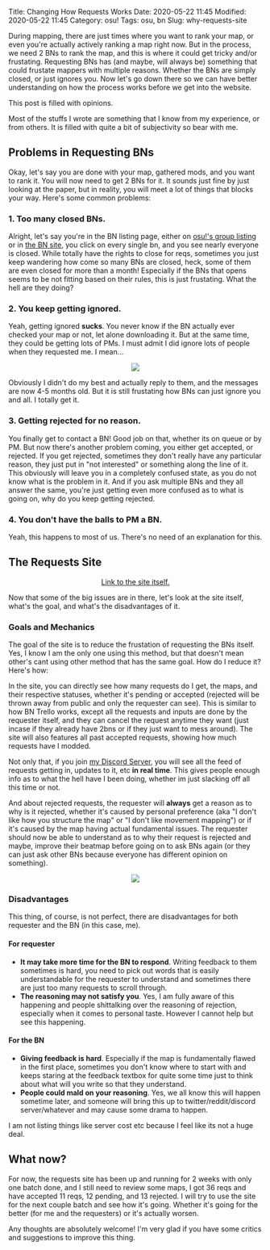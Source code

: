 Title: Changing How Requests Works
Date: 2020-05-22 11:45
Modified: 2020-05-22 11:45
Category: osu!
Tags: osu, bn
Slug: why-requests-site

During mapping, there are just times where you want to rank your map, or even you're actually actively ranking a map right now. But in the process, we need 2 BNs to rank the map, and this is where it could get tricky and/or frustating. Requesting BNs has (and maybe, will always be) something that could frustate mappers with multiple reasons. Whether the BNs are simply closed, or just ignores you. Now let's go down there so we can have better understanding on how the process works before we get into the website.

<div class="ui icon warning message">
  <i class="exclamation triangle icon"></i>
  <div class="content">
    <div class="header">
      This post is filled with opinions.
    </div>
    <p>Most of the stuffs I wrote are something that I know from my experience, or from others. It is filled with quite a bit of subjectivity so bear with me.</p>
  </div>
</div>

## Problems in Requesting BNs
Okay, let's say you are done with your map, gathered mods, and you want to rank it. You will now need to get 2 BNs for it. It sounds just fine by just looking at the paper, but in reality, you will meet a lot of things that blocks your way. Here's some common problems:

### 1. Too many closed BNs.
Alright, let's say you're in the BN listing page, either on [osu!'s group listing](https://osu.ppy.sh/groups/28) or in [the BN site](https://bn.mappersguild.com/), you click on every single bn, and you see nearly everyone is closed. While totally have the rights to close for reqs, sometimes you just keep wandering how come so many BNs are closed, heck, some of them are even closed for more than a month! Especially if the BNs that opens seems to be not fitting based on their rules, this is just frustating. What the hell are they doing?

### 2. You keep getting ignored.
Yeah, getting ignored **sucks**. You never know if the BN actually ever checked your map or not, let alone downloading it. But at the same time, they could be getting lots of PMs. I must admit I did ignore lots of people when they requested me. I mean...

<center><img src="https://d.rorre.xyz/IcYZAe/chrome_IcUaCEtFN2.png"></center>

Obviously I didn't do my best and actually reply to them, and the messages are now 4-5 months old. But it is still frustating how BNs can just ignore you and all. I totally get it.

### 3. Getting rejected for no reason.
You finally get to contact a BN! Good job on that, whether its on queue or by PM. But now there's another problem coming, you either get accepted, or rejected. If you get rejected, sometimes they don't really have any particular reason, they just put in "not interested" or something along the line of it. This obviously will leave you in a completely confused state, as you do not know what is the problem in it. And if you ask multiple BNs and they all answer the same, you're just getting even more confused as to what is going on, why do you keep getting rejected.

### 4. You don't have the balls to PM a BN.
Yeah, this happens to most of us. There's no need of an explanation for this.

## The Requests Site
<center><a href="https://bn.rorre.xyz/">Link to the site itself.</a></center>

Now that some of the big issues are in there, let's look at the site itself, what's the goal, and what's the disadvantages of it.

### Goals and Mechanics
The goal of the site is to reduce the frustation of requesting the BNs itself. Yes, I know I am the only one using this method, but that doesn't mean other's cant using other method that has the same goal. How do I reduce it? Here's how:

In the site, you can directly see how many requests do I get, the maps, and their respective statuses, whether it's pending or accepted (rejected will be thrown away from public and only the requester can see). This is similar to how BN Trello works, except all the requests and inputs are done by the requester itself, and they can cancel the request anytime they want (just incase if they already have 2bns or if they just want to mess around). The site will also features all past accepted requests, showing how much requests have I modded.

Not only that, if you join [my Discord Server](https://discordapp.com/invite/rXhjWVQ), you will see all the feed of requests getting in, updates to it, etc **in real time**. This gives people enough info as to what the hell have I been doing, whether im just slacking off all this time or not.

And about rejected requests, the requester will **always** get a reason as to why is it rejected, whether it's caused by personal preference (aka "I don't like how you structure the map" or "I don't like movement mapping") or if it's caused by the map having actual fundamental issues. The requester should now be able to understand as to why their request is rejected and maybe, improve their beatmap before going on to ask BNs again (or they can just ask other BNs because everyone has different opinion on something).

<center><img src="https://d.rorre.xyz/2LGoYK/DUe9J5FGRC.png"></center>

### Disadvantages
This thing, of course, is not perfect, there are disadvantages for both requester and the BN (in this case, me).

#### For requester
- **It may take more time for the BN to respond**. Writing feedback to them sometimes is hard, you need to pick out words that is easily understandable for the requester to understand and sometimes there are just too many requests to scroll through.
- **The reasoning may not satisfy you**. Yes, I am fully aware of this happening and people shittalking over the reasoning of rejection, especially when it comes to personal taste. However I cannot help but see this happening.

#### For the BN
- **Giving feedback is hard**. Especially if the map is fundamentally flawed in the first place, sometimes you don't know where to start with and keeps staring at the feedback textbox for quite some time just to think about what will you write so that they understand.
- **People could mald on your reasoning**. Yes, we all know this will happen sometime later, and someone will bring this up to twitter/reddit/discord server/whatever and may cause some drama to happen.

I am not listing things like server cost etc because I feel like its not a huge deal.

## What now?
For now, the requests site has been up and running for 2 weeks with only one batch done, and I still need to review some maps, I got 36 reqs and have accepted 11 reqs, 12 pending, and 13 rejected. I will try to use the site for the next couple batch and see how it's going. Whether it's going for the better (for me and the requesters) or it's actually worsen.

Any thoughts are absolutely welcome! I'm very glad if you have some critics and suggestions to improve this thing.